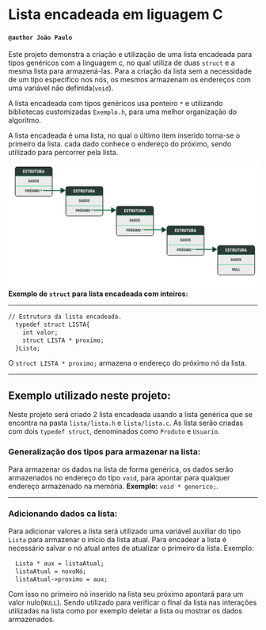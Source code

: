 # Lista encadeada em liguagem C

#### ``@author João Paulo``
Este projeto demonstra a criação e utilização de uma lista encadeada para tipos genéricos com a linguagem c, no qual utiliza de duas ``struct`` e a mesma lista para armazená-las. Para a criação da lista sem a necessidade de um tipo específico nos nós, os mesmos armazenam os endereços com uma variável não definida(``void``). 

A lista encadeada com tipos genéricos usa ponteiro ``*`` e utilizando bibliotecas customizadas ``Exemplo.h``, para uma melhor organização do algoritmo.

A lista encadeada é uma lista, no qual o último item inserido torna-se o primeiro da lista. cada dado conhece o endereço do próximo, sendo utilizado para percorrer pela lista.

![alt text](img/listaEncadeada.svg)
**Exemplo de ``struct`` para lista encadeada com inteiros:**

---

~~~ c/c++
// Estrutura da lista encadeada. 
  typedef struct LISTA{
    int valor;
    struct LISTA * proximo;
  }Lista;
~~~

O ``struct LISTA * proximo;`` armazena o endereço do próximo nó da lista.

---

## Exemplo utilizado neste projeto:

Neste projeto será criado 2 lista encadeada usando a lista genérica que se encontra na pasta ``lista/lista.h`` e ``lista/lista.c``. As lista serão criadas com dois ``typedef struct``, denominados como ``Produto`` e ``Usuario``.

### Generalização dos tipos para armazenar na lista:

Para armazenar os dados na lista de forma genérica, os dados serão armazenados no endereço do tipo ``void``, para apontar para qualquer endereço armazenado na memória. **Exemplo:**  ``void * generico;``.

---

### Adicionando dados ca lista:

Para adicionar valores a lista será utilizado uma variável auxiliar do tipo ``Lista`` para armazenar o início da lista atual. Para encadear a lista é necessário salvar o nó atual antes de atualizar o primeiro da lista. Exemplo:

~~~ c/c++
  Lista * aux = listaAtual;
  listaAtual = novoNó;
  listaAtual->proximo = aux;
~~~

Com isso no primeiro nó inserido na lista seu próximo apontará para um valor nulo(``NULL``). Sendo utilizado para verificar o final da lista nas interações utilizadas na lista como por exemplo deletar a lista ou mostrar os dados armazenados.